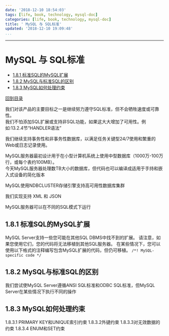 ```yaml
---
date: '2018-12-10 18:54:03'
tags: [life, book, technology, mysql-doc]
categories: [life, book, technology, mysql-doc]
title: ' MySQL 与 SQL标准'
updated: '2018-12-10 19:09:48'
...
```

---
#  MySQL 与 SQL标准
<!-- MarkdownTOC -->

- [1.8.1 标准SQL的MySQL扩展](#181-%E6%A0%87%E5%87%86sql%E7%9A%84mysql%E6%89%A9%E5%B1%95)
- [1.8.2 MySQL与标准SQL的区别](#182-mysql%E4%B8%8E%E6%A0%87%E5%87%86sql%E7%9A%84%E5%8C%BA%E5%88%AB)
- [1.8.3 MySQL如何处理约束](#183-mysql%E5%A6%82%E4%BD%95%E5%A4%84%E7%90%86%E7%BA%A6%E6%9D%9F)

<!-- /MarkdownTOC -->
[回到目录](../index.md)

我们对该产品的主要目标之一是继续努力遵守SQL标准，但不会牺牲速度或可靠性。  
我们不怕添加SQL扩展或支持非SQL功能，如果这大大增加了可用性。例如:13.2.4节“HANDLER语法”  

我们继续支持事务性和非事务性数据库，以满足任务关键型24/7使用和繁重的Web或日志记录使用。

MySQL服务器最初设计用于在小型计算机系统上使用中型数据库（1000万-100万行，或每个表约100MB）。  
今天MySQL服务器处理数TB大小的数据库，但代码也可以编译成适用于手持和嵌入式设备的简化版本

MySQL使用NDBCLUSTER存储引擎支持高可用性数据库集群

我们实现支持 XML 和 JSON

MySQL服务器可以在不同的SQL模式下运行

<a id="181-%E6%A0%87%E5%87%86sql%E7%9A%84mysql%E6%89%A9%E5%B1%95"></a>
## 1.8.1 标准SQL的MySQL扩展

MySQL Server支持一些您可能在其他SQL DBMS中找不到的扩展。
请注意，如果您使用它们，您的代码将无法移植到其他SQL服务器。
在某些情况下，您可以使用以下格式的注释编写包含MySQL扩展的代码，但仍可移植。
`/*! MySQL-specific code */`

<a id="182-mysql%E4%B8%8E%E6%A0%87%E5%87%86sql%E7%9A%84%E5%8C%BA%E5%88%AB"></a>
## 1.8.2 MySQL与标准SQL的区别
我们尝试使MySQL Server遵循ANSI SQL标准和ODBC SQL标准，但MySQL Server在某些情况下执行不同的操作

<a id="183-mysql%E5%A6%82%E4%BD%95%E5%A4%84%E7%90%86%E7%BA%A6%E6%9D%9F"></a>
## 1.8.3 MySQL如何处理约束
1.8.3.1 PRIMARY KEY和UNIQUE索引约束
1.8.3.2外键约束
1.8.3.3对无效数据的约束
1.8.3.4 ENUM和SET约束
